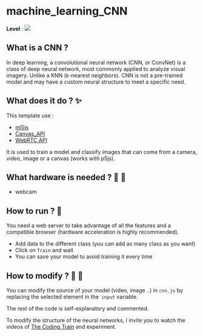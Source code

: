 # machine_learning_CNN

**Level** : ![](https://img.shields.io/badge/Level-Intermediate-yellow)

## What is a CNN ?
In deep learning, a convolutional neural network (CNN, or ConvNet) is a class of deep neural network, most commonly applied to analyze visual imagery. 
Unlike a KNN (k-nearest neighbors). CNN is not a pre-trained model and may have a custom neural structure to meet a specific need.

## What does it do ? ✨
This template use :
-  [ml5js](https://ml5js.org/)
-  [Canvas_API](https://developer.mozilla.org/fr/docs/Web/API/Canvas_API)
-  [WebRTC API](https://developer.mozilla.org/en-US/docs/Web/API/WebRTC_API)

It is used to train a model and classify images that can come from a camera, video, image or a canvas (works with p5js).

## What hardware is needed ? 💾 🔌
- webcam

## How to run ? 🚀
You need a web server to take advantage of all the features and a compatible browser (hardware acceleration is highly recommended).

- Add data to the different class (you can add as many class as you want)
- Click on `Train` and wait
- You can save your model to avoid training it every time

## How to modify ? 🔩 🔨


You can modify the source of your model (video, image ..) in `cnn.js` by replacing the selected element in the` input` variable.

The rest of the code is self-explanatory and commented.

To modify the structure of the neural networks, I invite you to watch the videos of [The Coding Train](https://www.youtube.com/watch?v=qPKsVAI_W6M&t=79s&ab_channel=TheCodingTrain) and experiment.

